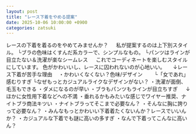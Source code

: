 ```yaml
---
layout: post
title: "レース下着をやめる提案"
date: 2025-10-06 10:00:00 +0900
categories: zatsuki
---
```

レースの下着を着るのをやめてみませんか？
　
私が提案するのは上下別スタイル。
  └ブラの色味はくすんだ系カラーで、シンプルなもの。
  └パンツはラインが目立たない＆洗濯が楽なシームレス
　
これでコーディネートを楽しむスタイルにしています。
色がかわいいし、レースに囚われないのが心地いい。
　
↓レース下着が苦手な理由
　・かわいくなくない？色味/デザイン
　　└「女であれ」感むりすぎ
    └なぜもっとカジュアルライクなデザインがない？
・洗濯が面倒、毛玉もできる
・ダメになるのが早い
・ブラもパンツもラインが目立ちすぎ
　
↓ほかに女性用下着などへの不満
  ・垂れるかもみたいな感じでワイヤー推奨、ナイトブラ商法キツい
  ・ナイトブラってそこまで必要なん？
  ・そんなに胸に誇りって必要なん？
  ・みんなもっとかわいい下着着たくないんか？レースでいいんか？
  ・カジュアルな下着でも謎に高いの多すぎ
  ・なんで下着ってこんなに高いん？
  　

